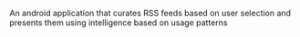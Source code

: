 An android application that curates RSS feeds based on user selection and presents them using intelligence based on usage patterns
